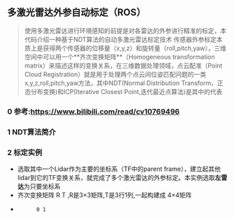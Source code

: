 ## 多激光雷达外参自动标定（ROS）

> 使⽤多激光雷达进⾏环境感知的前提是对各雷达的外参进⾏精准的标定，本代码介绍⼀种基于NDT算法的⾃动多激光雷达标定技术
> 传感器外参标定本质上是获得两个传感器的位移量（x,y,z）和旋转量（roll,pitch,yaw），三维空间中可以⽤⼀个**⻬次变换矩阵**（Homogeneous transformation matrix）来描述这样的变换关系，在三维数据处理领域，点云配准（Point Cloud Registration）就是⽤于处理两个点云间位姿匹配问题的⼀类x,y,z,roll,pitch,yaw⽅法，其中NDT(Normal Distribution Transform，正态分布变换)和ICP(Iterative Closest Point,迭代最近点算法)是其中的代表

### 0 参考:https://www.bilibili.com/read/cv10769496

### 1 NDT算法简介

### 2 标定实例
* 选取其中⼀个Lidar作为主要的坐标系（TF中的parent frame），建⽴起其他lidar到它的TF变换关系，就完成了多个激光雷达的外参标定。本实例选取**左雷达**为只要坐标系
* ⻬次变换矩阵 R T ,R是3×3矩阵,T是3行1列,一起构建成 4×4矩阵
*           0 1




